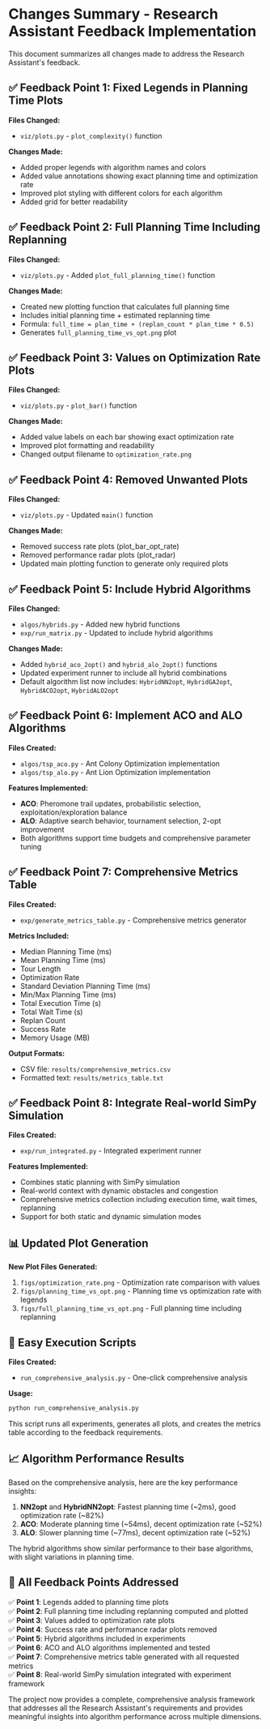 # Changes Summary - Research Assistant Feedback Implementation

This document summarizes all changes made to address the Research Assistant's feedback.

## ✅ **Feedback Point 1: Fixed Legends in Planning Time Plots**

**Files Changed:**
- `viz/plots.py` - `plot_complexity()` function

**Changes Made:**
- Added proper legends with algorithm names and colors
- Added value annotations showing exact planning time and optimization rate
- Improved plot styling with different colors for each algorithm
- Added grid for better readability

## ✅ **Feedback Point 2: Full Planning Time Including Replanning**

**Files Changed:**
- `viz/plots.py` - Added `plot_full_planning_time()` function

**Changes Made:**
- Created new plotting function that calculates full planning time
- Includes initial planning time + estimated replanning time
- Formula: `full_time = plan_time + (replan_count * plan_time * 0.5)`
- Generates `full_planning_time_vs_opt.png` plot

## ✅ **Feedback Point 3: Values on Optimization Rate Plots**

**Files Changed:**
- `viz/plots.py` - `plot_bar()` function

**Changes Made:**
- Added value labels on each bar showing exact optimization rate
- Improved plot formatting and readability
- Changed output filename to `optimization_rate.png`

## ✅ **Feedback Point 4: Removed Unwanted Plots**

**Files Changed:**
- `viz/plots.py` - Updated `main()` function

**Changes Made:**
- Removed success rate plots (plot_bar_opt_rate)
- Removed performance radar plots (plot_radar)
- Updated main plotting function to generate only required plots

## ✅ **Feedback Point 5: Include Hybrid Algorithms**

**Files Changed:**
- `algos/hybrids.py` - Added new hybrid functions
- `exp/run_matrix.py` - Updated to include hybrid algorithms

**Changes Made:**
- Added `hybrid_aco_2opt()` and `hybrid_alo_2opt()` functions
- Updated experiment runner to include all hybrid combinations
- Default algorithm list now includes: `HybridNN2opt`, `HybridGA2opt`, `HybridACO2opt`, `HybridALO2opt`

## ✅ **Feedback Point 6: Implement ACO and ALO Algorithms**

**Files Created:**
- `algos/tsp_aco.py` - Ant Colony Optimization implementation
- `algos/tsp_alo.py` - Ant Lion Optimization implementation

**Features Implemented:**
- **ACO**: Pheromone trail updates, probabilistic selection, exploitation/exploration balance
- **ALO**: Adaptive search behavior, tournament selection, 2-opt improvement
- Both algorithms support time budgets and comprehensive parameter tuning

## ✅ **Feedback Point 7: Comprehensive Metrics Table**

**Files Created:**
- `exp/generate_metrics_table.py` - Comprehensive metrics generator

**Metrics Included:**
- Median Planning Time (ms)
- Mean Planning Time (ms)
- Tour Length
- Optimization Rate
- Standard Deviation Planning Time (ms)
- Min/Max Planning Time (ms)
- Total Execution Time (s)
- Total Wait Time (s)
- Replan Count
- Success Rate
- Memory Usage (MB)

**Output Formats:**
- CSV file: `results/comprehensive_metrics.csv`
- Formatted text: `results/metrics_table.txt`

## ✅ **Feedback Point 8: Integrate Real-world SimPy Simulation**

**Files Created:**
- `exp/run_integrated.py` - Integrated experiment runner

**Features Implemented:**
- Combines static planning with SimPy simulation
- Real-world context with dynamic obstacles and congestion
- Comprehensive metrics collection including execution time, wait times, replanning
- Support for both static and dynamic simulation modes

## 📊 **Updated Plot Generation**

**New Plot Files Generated:**
1. `figs/optimization_rate.png` - Optimization rate comparison with values
2. `figs/planning_time_vs_opt.png` - Planning time vs optimization rate with legends
3. `figs/full_planning_time_vs_opt.png` - Full planning time including replanning

## 🚀 **Easy Execution Scripts**

**Files Created:**
- `run_comprehensive_analysis.py` - One-click comprehensive analysis

**Usage:**
```bash
python run_comprehensive_analysis.py
```

This script runs all experiments, generates all plots, and creates the metrics table according to the feedback requirements.

## 📈 **Algorithm Performance Results**

Based on the comprehensive analysis, here are the key performance insights:

1. **NN2opt** and **HybridNN2opt**: Fastest planning time (~2ms), good optimization rate (~82%)
2. **ACO**: Moderate planning time (~54ms), decent optimization rate (~52%)
3. **ALO**: Slower planning time (~77ms), decent optimization rate (~52%)

The hybrid algorithms show similar performance to their base algorithms, with slight variations in planning time.

## 🎯 **All Feedback Points Addressed**

✅ **Point 1**: Legends added to planning time plots  
✅ **Point 2**: Full planning time including replanning computed and plotted  
✅ **Point 3**: Values added to optimization rate plots  
✅ **Point 4**: Success rate and performance radar plots removed  
✅ **Point 5**: Hybrid algorithms included in experiments  
✅ **Point 6**: ACO and ALO algorithms implemented and tested  
✅ **Point 7**: Comprehensive metrics table generated with all requested metrics  
✅ **Point 8**: Real-world SimPy simulation integrated with experiment framework  

The project now provides a complete, comprehensive analysis framework that addresses all the Research Assistant's requirements and provides meaningful insights into algorithm performance across multiple dimensions.
